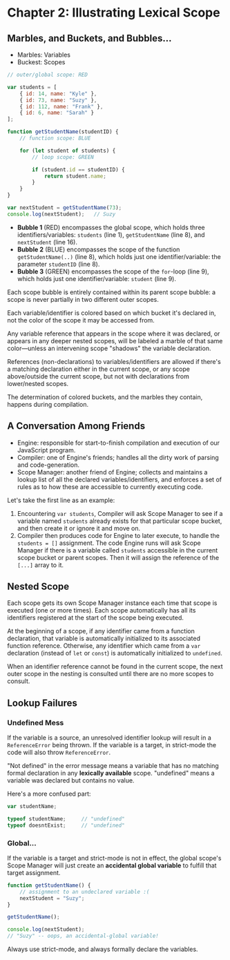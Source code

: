 # Chapter 2: Illustrating Lexical Scope

## Marbles, and Buckets, and Bubbles...

* Marbles: Variables
* Buckest: Scopes

```javascript
// outer/global scope: RED

var students = [
    { id: 14, name: "Kyle" },
    { id: 73, name: "Suzy" },
    { id: 112, name: "Frank" },
    { id: 6, name: "Sarah" }
];

function getStudentName(studentID) {
    // function scope: BLUE

    for (let student of students) {
        // loop scope: GREEN

        if (student.id == studentID) {
            return student.name;
        }
    }
}

var nextStudent = getStudentName(73);
console.log(nextStudent);   // Suzy
```

* **Bubble 1** \(RED\) encompasses the global scope, which holds three identifiers/variables: `students` \(line 1\), `getStudentName` \(line 8\), and `nextStudent` \(line 16\).
* **Bubble 2** \(BLUE\) encompasses the scope of the function `getStudentName(..)` \(line 8\), which holds just one identifier/variable: the parameter `studentID` \(line 8\).
* **Bubble 3** \(GREEN\) encompasses the scope of the `for`-loop \(line 9\), which holds just one identifier/variable: `student` \(line 9\).

Each scope bubble is entirely contained within its parent scope bubble: a scope is never partially in two different outer scopes.

Each variable/identifier is colored based on which bucket it's declared in, not the color of the scope it may be accessed from.

Any variable reference that appears in the scope where it was declared, or appears in any deeper nested scopes, will be labeled a marble of that same color—unless an intervening scope "shadows" the variable declaration.

References \(non-declarations\) to variables/identifiers are allowed if there's a matching declaration either in the current scope, or any scope above/outside the current scope, but not with declarations from lower/nested scopes.

The determination of colored buckets, and the marbles they contain, happens during compilation.

## A Conversation Among Friends

* Engine: responsible for start-to-finish compilation and execution of our JavaScript program.
* Compiler: one of Engine's friends; handles all the dirty work of parsing and code-generation.
* Scope Manager: another friend of Engine; collects and maintains a lookup list of all the declared variables/identifiers, and enforces a set of rules as to how these are accessible to currently executing code.

Let's take the first line as an example:

1. Encountering `var students`, Compiler will ask Scope Manager to see if a variable named `students` already exists for that particular scope bucket, and then create it or ignore it and move on.
2. Compiler then produces code for Engine to later execute, to handle the `students = []` assignment. The code Engine runs will ask Scope Manager if there is a variable called `students` accessible in the current scope bucket or parent scopes. Then it will assign the reference of the `[...]` array to it.

## Nested Scope

Each scope gets its own Scope Manager instance each time that scope is executed \(one or more times\). Each scope automatically has all its identifiers registered at the start of the scope being executed.

At the beginning of a scope, if any identifier came from a function declaration, that variable is automatically initialized to its associated function reference. Otherwise, any identifier which came from a `var` declaration \(instead of `let` or `const`\) is automatically initialized to `undefined`.

When an identifier reference cannot be found in the current scope, the next outer scope in the nesting is consulted until there are no more scopes to consult.

## Lookup Failures

### Undefined Mess

If the variable is a source, an unresolved identifier lookup will result in a `ReferenceError` being thrown. If the variable is a target, in strict-mode the code will also throw `ReferenceError`.

"Not defined" in the error message means a variable that has no matching formal declaration in any **lexically available** scope. "undefined" means a variable was declared but contains no value.

Here's a more confused part:

```javascript
var studentName;

typeof studentName;     // "undefined"
typeof doesntExist;     // "undefined"
```

### Global...

If the variable is a target and strict-mode is not in effect, the global scope's Scope Manager will just create an **accidental global variable** to fulfill that target assignment.

```javascript
function getStudentName() {
    // assignment to an undeclared variable :(
    nextStudent = "Suzy";
}

getStudentName();

console.log(nextStudent);
// "Suzy" -- oops, an accidental-global variable!
```

Always use strict-mode, and always formally declare the variables.

